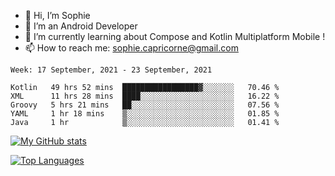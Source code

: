 - 👋 Hi, I’m Sophie
- 👀 I’m an Android Developer
- 🌱 I’m currently learning about Compose and Kotlin Multiplatform Mobile !
- 📫 How to reach me: sophie.capricorne@gmail.com


<!--START_SECTION:waka-->
```text
Week: 17 September, 2021 - 23 September, 2021

Kotlin   49 hrs 52 mins  █████████████████▓░░░░░░░   70.46 % 
XML      11 hrs 28 mins  ████░░░░░░░░░░░░░░░░░░░░░   16.22 % 
Groovy   5 hrs 21 mins   ██░░░░░░░░░░░░░░░░░░░░░░░   07.56 % 
YAML     1 hr 18 mins    ▒░░░░░░░░░░░░░░░░░░░░░░░░   01.85 % 
Java     1 hr            ▒░░░░░░░░░░░░░░░░░░░░░░░░   01.41 % 
```
<!--END_SECTION:waka-->

[![My GitHub stats](https://github-readme-stats.vercel.app/api?username=sophicapri&show_icons=true&theme=buefy)](https://github.com/anuraghazra/github-readme-stats)

[![Top Languages](https://github-readme-stats.vercel.app/api/top-langs/?username=sophicapri&langs_count=3&layout=compact)](https://github.com/anuraghazra/github-readme-stats)


